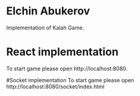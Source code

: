 # Elchin Abukerov
Implementation of Kalah Game.

# React implementation
To start game please open http://localhost:8080.

#Socket implementation
To start game please open http://localhost:8080/socket/index.html